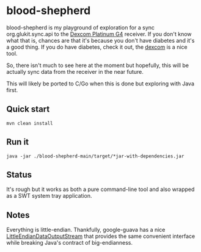 blood-shepherd
===========

blood-shepherd is my playground of exploration for a sync org.glukit.sync.api to the
[Dexcom Platinum G4](http://dexcom.com/dexcom-g4-platinum) receiver. 
If you don't know what that is, chances are that it's because you don't have diabetes and it's a good thing.
If you do have diabetes, check it out, the [dexcom](http://dexcom.com/) is a nice tool. 

So, there isn't much to see here at the moment but hopefully, this will be actually sync data from the receiver in the near
future.

This will likely be ported to C/Go when this is done but exploring with Java first.

Quick start
-----------
```mvn clean install```

Run it
------
```java -jar ./blood-shepherd-main/target/*jar-with-dependencies.jar```

Status
------
It's rough but it works as both a pure command-line tool and also wrapped as a SWT system tray application. 

Notes
-----
Everything is little-endian. Thankfully, google-guava has a nice
[LittleEndianDataOutputStream](http://docs.guava-libraries.googlecode.com/git/javadoc/com/google/common/io/LittleEndianDataOutputStream.html)
that provides the same convenient interface while breaking Java's contract of big-endianness.
